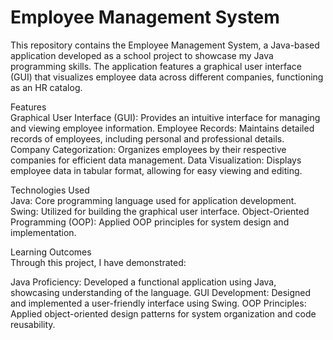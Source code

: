 # Employee Management System

This repository contains the Employee Management System, a Java-based application developed as a school project to showcase my Java programming skills. The application features a graphical user interface (GUI) that visualizes employee data across different companies, functioning as an HR catalog.

Features\
Graphical User Interface (GUI): Provides an intuitive interface for managing and viewing employee information.
Employee Records: Maintains detailed records of employees, including personal and professional details.
Company Categorization: Organizes employees by their respective companies for efficient data management.
Data Visualization: Displays employee data in tabular format, allowing for easy viewing and editing.

Technologies Used\
Java: Core programming language used for application development.
Swing: Utilized for building the graphical user interface.
Object-Oriented Programming (OOP): Applied OOP principles for system design and implementation.

Learning Outcomes\
Through this project, I have demonstrated:

Java Proficiency: Developed a functional application using Java, showcasing understanding of the language.
GUI Development: Designed and implemented a user-friendly interface using Swing.
OOP Principles: Applied object-oriented design patterns for system organization and code reusability.
